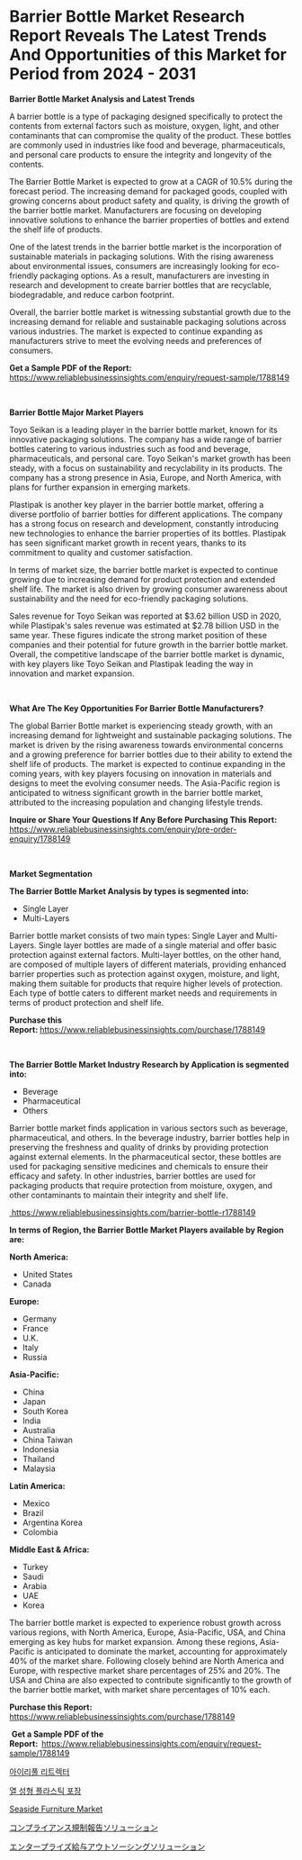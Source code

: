 <p><h1>Barrier Bottle Market Research Report Reveals The Latest Trends And Opportunities of this Market for Period from 2024 - 2031</h1></p><p><strong>Barrier Bottle Market Analysis and Latest Trends</strong></p>
<p><p>A barrier bottle is a type of packaging designed specifically to protect the contents from external factors such as moisture, oxygen, light, and other contaminants that can compromise the quality of the product. These bottles are commonly used in industries like food and beverage, pharmaceuticals, and personal care products to ensure the integrity and longevity of the contents.</p><p>The Barrier Bottle Market is expected to grow at a CAGR of 10.5% during the forecast period. The increasing demand for packaged goods, coupled with growing concerns about product safety and quality, is driving the growth of the barrier bottle market. Manufacturers are focusing on developing innovative solutions to enhance the barrier properties of bottles and extend the shelf life of products.</p><p>One of the latest trends in the barrier bottle market is the incorporation of sustainable materials in packaging solutions. With the rising awareness about environmental issues, consumers are increasingly looking for eco-friendly packaging options. As a result, manufacturers are investing in research and development to create barrier bottles that are recyclable, biodegradable, and reduce carbon footprint.</p><p>Overall, the barrier bottle market is witnessing substantial growth due to the increasing demand for reliable and sustainable packaging solutions across various industries. The market is expected to continue expanding as manufacturers strive to meet the evolving needs and preferences of consumers.</p></p>
<p><strong>Get a Sample PDF of the Report:&nbsp;</strong> <a href="https://www.reliablebusinessinsights.com/enquiry/request-sample/1788149">https://www.reliablebusinessinsights.com/enquiry/request-sample/1788149</a></p>
<p>&nbsp;</p>
<p><strong>Barrier Bottle Major Market Players</strong></p>
<p><p>Toyo Seikan is a leading player in the barrier bottle market, known for its innovative packaging solutions. The company has a wide range of barrier bottles catering to various industries such as food and beverage, pharmaceuticals, and personal care. Toyo Seikan's market growth has been steady, with a focus on sustainability and recyclability in its products. The company has a strong presence in Asia, Europe, and North America, with plans for further expansion in emerging markets.</p><p>Plastipak is another key player in the barrier bottle market, offering a diverse portfolio of barrier bottles for different applications. The company has a strong focus on research and development, constantly introducing new technologies to enhance the barrier properties of its bottles. Plastipak has seen significant market growth in recent years, thanks to its commitment to quality and customer satisfaction.</p><p>In terms of market size, the barrier bottle market is expected to continue growing due to increasing demand for product protection and extended shelf life. The market is also driven by growing consumer awareness about sustainability and the need for eco-friendly packaging solutions.</p><p>Sales revenue for Toyo Seikan was reported at $3.62 billion USD in 2020, while Plastipak's sales revenue was estimated at $2.78 billion USD in the same year. These figures indicate the strong market position of these companies and their potential for future growth in the barrier bottle market. Overall, the competitive landscape of the barrier bottle market is dynamic, with key players like Toyo Seikan and Plastipak leading the way in innovation and market expansion.</p></p>
<p>&nbsp;</p>
<p><strong>What Are The Key Opportunities For Barrier Bottle Manufacturers?</strong></p>
<p><p>The global Barrier Bottle market is experiencing steady growth, with an increasing demand for lightweight and sustainable packaging solutions. The market is driven by the rising awareness towards environmental concerns and a growing preference for barrier bottles due to their ability to extend the shelf life of products. The market is expected to continue expanding in the coming years, with key players focusing on innovation in materials and designs to meet the evolving consumer needs. The Asia-Pacific region is anticipated to witness significant growth in the barrier bottle market, attributed to the increasing population and changing lifestyle trends.</p></p>
<p><strong>Inquire or Share Your Questions If Any Before Purchasing This Report:</strong> <a href="https://www.reliablebusinessinsights.com/enquiry/pre-order-enquiry/1788149">https://www.reliablebusinessinsights.com/enquiry/pre-order-enquiry/1788149</a></p>
<p>&nbsp;</p>
<p><strong>Market Segmentation</strong></p>
<p><strong>The Barrier Bottle Market Analysis by types is segmented into:</strong></p>
<p><ul><li>Single Layer</li><li>Multi-Layers</li></ul></p>
<p><p>Barrier bottle market consists of two main types: Single Layer and Multi-Layers. Single layer bottles are made of a single material and offer basic protection against external factors. Multi-layer bottles, on the other hand, are composed of multiple layers of different materials, providing enhanced barrier properties such as protection against oxygen, moisture, and light, making them suitable for products that require higher levels of protection. Each type of bottle caters to different market needs and requirements in terms of product protection and shelf life.</p></p>
<p><strong>Purchase this Report:&nbsp;</strong><a href="https://www.reliablebusinessinsights.com/purchase/1788149">https://www.reliablebusinessinsights.com/purchase/1788149</a></p>
<p>&nbsp;</p>
<p><strong>The Barrier Bottle Market Industry Research by Application is segmented into:</strong></p>
<p><ul><li>Beverage</li><li>Pharmaceutical</li><li>Others</li></ul></p>
<p><p>Barrier bottle market finds application in various sectors such as beverage, pharmaceutical, and others. In the beverage industry, barrier bottles help in preserving the freshness and quality of drinks by providing protection against external elements. In the pharmaceutical sector, these bottles are used for packaging sensitive medicines and chemicals to ensure their efficacy and safety. In other industries, barrier bottles are used for packaging products that require protection from moisture, oxygen, and other contaminants to maintain their integrity and shelf life.</p></p>
<p><a href="https://www.reliablebusinessinsights.com/barrier-bottle-r1788149">&nbsp;https://www.reliablebusinessinsights.com/barrier-bottle-r1788149</a></p>
<p><strong>In terms of Region, the Barrier Bottle Market Players available by Region are:</strong></p>
<p>
    <p> <strong> North America: </strong>
        <ul>
            <li>United States</li>
            <li>Canada</li>
        </ul>
        </p> 
    <p> <strong> Europe: </strong>
        <ul>
            <li>Germany</li>
            <li>France</li>
            <li>U.K.</li>
            <li>Italy</li>
            <li>Russia</li>
        </ul>
        </p> 
    <p> <strong> Asia-Pacific: </strong>
        <ul>
            <li>China</li>
            <li>Japan</li>
            <li>South Korea</li>
            <li>India</li>
            <li>Australia</li>
            <li>China Taiwan</li>
            <li>Indonesia</li>
            <li>Thailand</li>
            <li>Malaysia</li>
        </ul>
        </p> 
    <p> <strong> Latin America: </strong>
        <ul>
            <li>Mexico</li>
            <li>Brazil</li>
            <li>Argentina Korea</li>
            <li>Colombia</li>
        </ul>
        </p> 
    <p> <strong> Middle East & Africa: </strong>
        <ul>
            <li>Turkey</li>
            <li>Saudi</li>
            <li>Arabia</li>
            <li>UAE</li>
            <li>Korea</li>
        </ul>
    </p>
    </p>
<p><p>The barrier bottle market is expected to experience robust growth across various regions, with North America, Europe, Asia-Pacific, USA, and China emerging as key hubs for market expansion. Among these regions, Asia-Pacific is anticipated to dominate the market, accounting for approximately 40% of the market share. Following closely behind are North America and Europe, with respective market share percentages of 25% and 20%. The USA and China are also expected to contribute significantly to the growth of the barrier bottle market, with market share percentages of 10% each.</p></p>
<p><strong>Purchase this Report: </strong><a href="https://www.reliablebusinessinsights.com/purchase/1788149">https://www.reliablebusinessinsights.com/purchase/1788149</a></p>
<p>&nbsp;<strong>Get a Sample PDF of the Report:&nbsp;&nbsp;</strong><a href="https://www.reliablebusinessinsights.com/enquiry/request-sample/1788149">https://www.reliablebusinessinsights.com/enquiry/request-sample/1788149</a></p>
<p><strong></strong></p>
<p><p><a href="https://github.com/vseigx30c9a1j/Market-Research-Report-List-2/blob/main/7821704151399.md">아이리풀 리트렉터</a></p><p><a href="https://github.com/plelbej847484502/Market-Research-Report-List-2/blob/main/3358349151398.md">열 성형 플라스틱 포장</a></p><p><a href="https://github.com/lamhaoka57/Market-Research-Report-List-1/blob/main/seaside-furniture-market.md">Seaside Furniture Market</a></p><p><a href="https://github.com/JessKilback/Market-Research-Report-List-1/blob/main/9774200143675.md">コンプライアンス規制報告ソリューション</a></p><p><a href="https://github.com/xemfu2379520/Market-Research-Report-List-2/blob/main/5212909143676.md">エンタープライズ給与アウトソーシングソリューション</a></p></p>
